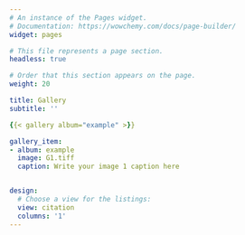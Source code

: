 ```yaml
---
# An instance of the Pages widget.
# Documentation: https://wowchemy.com/docs/page-builder/
widget: pages

# This file represents a page section.
headless: true

# Order that this section appears on the page.
weight: 20

title: Gallery
subtitle: ''

{{< gallery album="example" >}} 

gallery_item:
- album: example
  image: G1.tiff
  caption: Write your image 1 caption here


design:
  # Choose a view for the listings:
  view: citation
  columns: '1'
---
```





